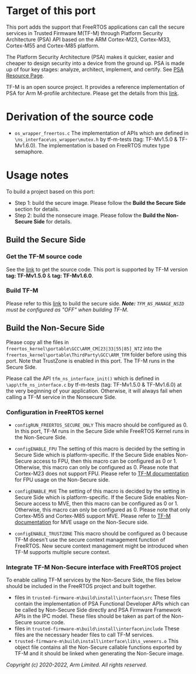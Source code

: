 # Target of this port

This port adds the support that FreeRTOS applications can call the secure
services in Trusted Firmware M(TF-M) through Platform Security Architecture
(PSA) API based on the ARM Cortex-M23, Cortex-M33, Cortex-M55 and Cortex-M85
platform.

The Platform Security Architecture (PSA) makes it quicker, easier and cheaper
to design security into a device from the ground up. PSA is made up of four key
stages: analyze, architect, implement, and certify. See [PSA Resource Page](https://developer.arm.com/architectures/security-architectures/platform-security-architecture).

TF-M is an open source project. It provides a reference implementation of PSA
for Arm M-profile architecture. Please get the details from this [link](https://git.trustedfirmware.org/TF-M/trusted-firmware-m.git/about/).

# Derivation of the source code

* ```os_wrapper_freertos.c```
  The implementation of APIs which are defined in ```\ns_interface\os_wrapper\mutex.h``` by tf-m-tests
  (tag: TF-Mv1.5.0 & TF-Mv1.6.0). The implementation is based on FreeRTOS mutex type semaphore.

# Usage notes

To build a project based on this port:
* Step 1: build the secure image. Please follow the **Build the Secure Side** section for details.
* Step 2: build the nonsecure image. Please follow the **Build the Non-Secure Side** for details.

## Build the Secure Side

### Get the TF-M source code

See the [link](https://git.trustedfirmware.org/TF-M/trusted-firmware-m.git/) to get the source code. This port is supported by TF-M version **tag: TF-Mv1.5.0** & **tag: TF-Mv1.6.0**.

### Build TF-M

Please refer to this [link](https://tf-m-user-guide.trustedfirmware.org/docs/technical_references/instructions/tfm_build_instruction.html) to build the secure side.
_**Note:** ```TFM_NS_MANAGE_NSID``` must be configured as "OFF" when building TF-M_.

## Build the Non-Secure Side

Please copy all the files in ```freertos_kernel\portable\GCC\ARM_CM[23|33|55|85]_NTZ``` into the ```freertos_kernel\portable\ThirdParty\GCC\ARM_TFM``` folder before using this port. Note that TrustZone is enabled in this port. The TF-M runs in the Secure Side.

Please call the API ```tfm_ns_interface_init()``` which is defined in ```\app\tfm_ns_interface.c``` by tf-m-tests
(tag: TF-Mv1.5.0 & TF-Mv1.6.0) at the very beginning of your application. Otherwise, it will always fail when calling a TF-M service in the Nonsecure Side.

### Configuration in FreeRTOS kernel

* ```configRUN_FREERTOS_SECURE_ONLY```
This macro should be configured as 0. In this port, TF-M runs in the Secure Side while FreeRTOS
Kernel runs in the Non-Secure Side.

* ```configENABLE_FPU```
The setting of this macro is decided by the setting in Secure Side which is platform-specific.
If the Secure Side enables Non-Secure access to FPU, then this macro can be configured as 0 or 1. Otherwise, this macro can only be configured as 0.
Please note that Cortex-M23 does not support FPU.
Please refer to [TF-M documentation](https://tf-m-user-guide.trustedfirmware.org/integration_guide/tfm_fpu_support.html) for FPU usage on the Non-Secure side.

* ```configENABLE_MVE```
The setting of this macro is decided by the setting in Secure Side which is platform-specific.
If the Secure Side enables Non-Secure access to MVE, then this macro can be configured as 0 or 1. Otherwise, this macro can only be configured as 0.
Please note that only Cortex-M55 and Cortex-M85 support MVE.
Please refer to [TF-M documentation](https://tf-m-user-guide.trustedfirmware.org/integration_guide/tfm_fpu_support.html) for MVE usage on the Non-Secure side.

* ```configENABLE_TRUSTZONE```
This macro should be configured as 0 because TF-M doesn't use the secure context management function of FreeRTOS. New secure context management might be introduced when TF-M supports multiple secure context.


### Integrate TF-M Non-Secure interface with FreeRTOS project

To enable calling TF-M services by the Non-Secure Side, the files below should be included in the FreeRTOS project and built together.
* files in ```trusted-firmware-m\build\install\interface\src```
  These files contain the implementation of PSA Functional Developer APIs which can be called by Non-Secure Side directly and PSA Firmware Framework APIs in the IPC model. These files should be taken as part of the Non-Secure source code.
* files in ```trusted-firmware-m\build\install\interface\include```
  These files are the necessary header files to call TF-M services.
* ```trusted-firmware-m\build\install\interface\lib\s_veneers.o```
  This object file contains all the Non-Secure callable functions exported by
  TF-M and it should be linked when generating the Non-Secure image.



*Copyright (c) 2020-2022, Arm Limited. All rights reserved.*
